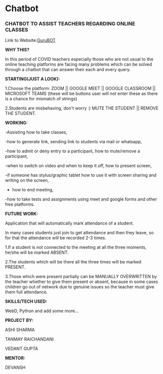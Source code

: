 # **Chatbot**

### **CHATBOT TO ASSIST TEACHERS REGARDING ONLINE CLASSES**

Link to Website:[GuruBOT](https://ashi-sharma.github.io/Chatbot/)


**WHY THIS?**

In this period of COVID teachers especially those who are not usual to the online teaching platforms are facing many problems which can be solved through a chatbot that can answer their each and every query.


**STARTING(JUST A LOOK):**

1.Choose the platform: 
          ZOOM ||  GOOGLE MEET || GOOGLE CLASSROOM || MICROSOFT TEAMS (these will be  buttons user will not enter these as there is a chance for mismatch of strings)

2.Students are misbehaving, don't worry :)
MUTE THE STUDENT || REMOVE THE STUDENT.


**WORKING:**

-Assisting how to take classes,

-how to generate link, sending link to students via mail or whatsapp,

-how to admit or deny entry to a participant, how to mute/remove a participant,

-when to switch on video and when to keep it off, how to present screen,

-if someone has stylus/graphic tablet how to use it with screen sharing and writing on the screen,

- how to end meeting,

-how to take tests and assignments using meet and google forms and other free platforms. 


**FUTURE WORK:**

Application that will automatically mark attendance of a student.


In many cases students just join to get attendance and then they leave, so for that the attendance will be recorded 2-3 times.

1.If a student is not connected to the meeting at all the three moments, he/she will be marked ABSENT.

2.The students which will be there all the three times will be marked PRESENT.

3.Those which were present partially can be MANUALLY OVERWRITTEN by the teacher whether to give them present or absent, because in some cases children go out of network due to genuine issues so the teacher must give them full attendance.


**SKILLS/TECH  USED:**

WebD, Python and add some more…


**PROJECT BY:**

ASHI SHARMA

TANMAY RAICHANDANI

VEDANT GUPTA


**MENTOR:**

DEVANSH
